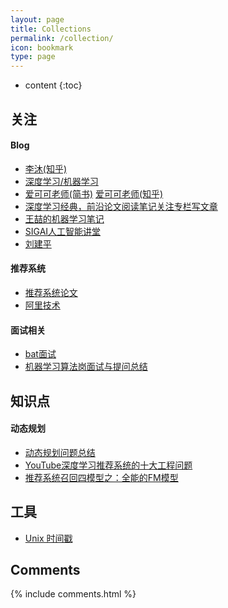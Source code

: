 ```yaml
---
layout: page
title: Collections
permalink: /collection/
icon: bookmark
type: page
---
```


* content
{:toc}

## 关注
#### Blog
* <a href="https://www.zhihu.com/people/mli65/posts" target="_blank"> 李沐(知乎)</a>
* <a href="https://zhuanlan.zhihu.com/JeemyJohn" target="_blank"> 深度学习/机器学习</a>
* <a href="https://www.jianshu.com/u/zqtge6" target="_blank">爱可可老师(简书)</a> <a href="https://www.zhihu.com/collection/115674253" target="_blank">爱可可老师(知乎)</a>
* <a href="https://zhuanlan.zhihu.com/liuyan0612" target="_blank">深度学习经典，前沿论文阅读笔记关注专栏写文章</a>
* <a href="https://zhuanlan.zhihu.com/wangzhenotes" target="_blank">王喆的机器学习笔记</a>
* <a href="https://zhuanlan.zhihu.com/c_201634018" target="_blank">SIGAI人工智能讲堂</a>
* <a href="https://www.cnblogs.com/pinard/" target="_blank">刘建平</a>

#### 推荐系统  
* <a href="https://github.com/hongleizhang/RSPapers" target="_blank">推荐系统论文</a>  
* <a href="https://yq.aliyun.com/teams/111/type_blog?tag_id=13321#team-container" target="_blank">阿里技术</a>  

#### 面试相关
* <a href="https://zhuanlan.zhihu.com/c_140166199" target="_blank">bat面试</a>
* <a href="https://zhuanlan.zhihu.com/p/58434325?utm_source=wechat_session&utm_medium=social" target="_blank">机器学习算法岗面试与提问总结</a>

## 知识点
#### 动态规划
* <a href="https://zhuanlan.zhihu.com/p/33574315" target="_blank">动态规划问题总结</a>
* <a href="https://zhuanlan.zhihu.com/p/52504407" target="_blank">YouTube深度学习推荐系统的十大工程问题</a>
* <a href="https://zhuanlan.zhihu.com/p/58160982" target="_blank">推荐系统召回四模型之：全能的FM模型</a>

## 工具
* <a href="http://tool.chinaz.com/Tools/unixtime.aspx" target="_blank"> Unix 时间戳</a>



## Comments

{% include comments.html %}
